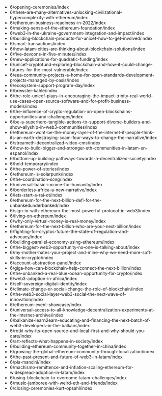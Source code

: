 - 6/opening-ceremonies/index
- 6/there-are-many-alternatives-unlocking-civilizational-hypercomplexity-with-ethereum/index
- 6/ethereum-business-readiness-in-2022/index
- 6/making-sense-of-the-ethereum-foundation/index
- 6/web3-in-the-ukraine-government-integration-and-impact/index
- 6/building-blockchain-products-for-unicef-how-to-get-involved/index
- 6/smart-transactions/index
- 6/how-latam-cities-are-thinking-about-blockchain-solutions/index
- 6/five-devcons-in-five-minutes/index
- 6/new-applications-for-quadratic-funding/index
- 6/unicef-cryptofund-exploring-blockchain-and-how-it-could-change-futures-for-the-most-vulnerable/index
- 6/eea-community-projects-a-home-for-open-standards-development-projects-managed-by-oasis/index
- 6/ecosystem-support-program-day/index
- 6/brewster-kahle/index
- 6/the-role-unicef-plays-in-encouraging-the-impact-trinity-real-world-use-cases-open-source-software-and-for-profit-business-models/index
- 6/the-influence-of-crypto-regulation-on-open-blockchains-opportunities-and-challenges/index
- 6/be-a-superhero-tangible-actions-to-support-diverse-builders-and-show-allyship-in-web3-communities/index
- 6/ethereum-wont-be-the-money-layer-of-the-internet-if-people-think-its-an-earth-destroying-scam-four-ways-to-change-the-narrative/index
- 6/streameth-decentralized-video-cms/index
- 6/how-to-build-bigger-and-stronger-eth-communities-in-latam-en-espanol/index
- 6/bottom-up-building-pathways-towards-a-decentralized-society/index
- 6/hold-temporary/index
- 6/the-power-of-stories/index
- 6/ethereum-is-solarpunk/index
- 6/the-coordination-song/index
- 6/universal-basic-income-for-humanity/index
- 6/borderless-africa-a-new-narrative/index
- 6/lets-start-a-rai-ot/index
- 6/ethereum-for-the-next-billion-defi-for-the-unbankedunderbanked/index
- 6/sign-in-with-ethereum-the-most-powerful-protocol-in-web3/index
- 6/living-on-ethereum/index
- 6/why-only-virtual-money-is-real-money/index
- 6/ethereum-for-the-next-billion-who-are-your-next-billion/index
- 6/fighting-for-cryptos-future-the-state-of-regulation-and-advocacy/index
- 6/building-parallel-economy-using-ethereum/index
- 6/the-biggest-web3-opportunity-no-one-is-talking-about/index
- 6/my-mother-hates-your-project-and-mine-why-we-need-more-soft-skills-in-crypto/index
- 6/account-abstraction-panel/index
- 6/giga-how-can-blockchain-help-connect-the-next-billion/index
- 6/the-unbanked-a-real-blue-ocean-opportunity-for-crypto/index
- 6/web3-adoption-in-africa/index
- 6/self-sovereign-digital-identity/index
- 6/climate-change-or-social-change-the-role-of-blockchain/index
- 6/the-web3-social-layer-web3-social-the-next-wave-of-innovation/index
- 6/ethereum-event-showcase/index
- 6/universal-access-to-all-knowledge-decentralization-experiments-at-the-internet-archive/index
- 6/balkanize-learn2earn-educating-and-financing-the-next-batch-of-web3-developers-in-the-balkans/index
- 6/rotki-why-its-open-source-and-local-first-and-why-should-you-care/index
- 6/art-reflects-what-happens-in-society/index
- 6/building-ethereum-community-together-in-china/index
- 6/growing-the-global-ethereum-community-through-localization/index
- 6/the-past-present-and-future-of-web3-in-latam/index
- 6/pia-mancini/index
- 6/machismo-remittence-and-inflation-scaling-ethereum-for-widespread-adoption-in-latam/index
- 6/using-blockchain-to-overcome-latam-challenges/index
- 6/music-jamboree-with-weird-eth-and-friends/index
- 6/closing-ceremonies-kurt-opsahl/index